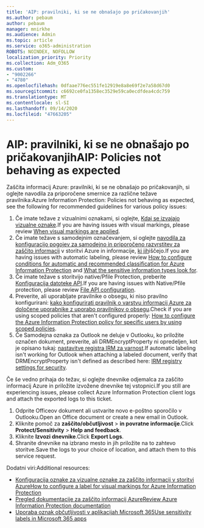 ```yaml
---
title: 'AIP: pravilniki, ki se ne obnašajo po pričakovanjih'
ms.author: pebaum
author: pebaum
manager: mnirkhe
ms.audience: Admin
ms.topic: article
ms.service: o365-administration
ROBOTS: NOINDEX, NOFOLLOW
localization_priority: Priority
ms.collection: Adm_O365
ms.custom:
- "9002266"
- "4780"
ms.openlocfilehash: 0dfaae776ec551fe12919e8a8e69f2e7a58d67d0
ms.sourcegitcommit: c6692ce0fa1358ec3529e59ca0ecdfdea4cdc759
ms.translationtype: MT
ms.contentlocale: sl-SI
ms.lasthandoff: 09/14/2020
ms.locfileid: "47663205"
---
```

# <a name="aip-policies-not-behaving-as-expected"></a><span data-ttu-id="ab3ca-102">AIP: pravilniki, ki se ne obnašajo po pričakovanjih</span><span class="sxs-lookup"><span data-stu-id="ab3ca-102">AIP: Policies not behaving as expected</span></span>

<span data-ttu-id="ab3ca-103">Zaščita informacij Azure: pravilniki, ki se ne obnašajo po pričakovanjih, si oglejte navodila za priporočene smernice za različne težave pravilnika:</span><span class="sxs-lookup"><span data-stu-id="ab3ca-103">Azure Information Protection: Policies not behaving as expected, see the following for recommended guidelines for various policy issues:</span></span>

1. <span data-ttu-id="ab3ca-104">Če imate težave z vizualnimi oznakami, si oglejte, [Kdaj se izvajajo vizualne oznake](https://docs.microsoft.com/azure/information-protection/configure-policy-markings#when-visual-markings-are-applied).</span><span class="sxs-lookup"><span data-stu-id="ab3ca-104">If you are having issues with visual markings, please review [When visual markings are applied](https://docs.microsoft.com/azure/information-protection/configure-policy-markings#when-visual-markings-are-applied).</span></span>
2. <span data-ttu-id="ab3ca-105">Če imate težave s samodejnim označevanjem, si oglejte [navodila za konfiguracijo pogojev za samodejno in priporočeno razvrstitev za zaščito informacij](https://docs.microsoft.com/azure/information-protection/configure-policy-classification) v storitvi Azure in informacije, [ki jih](https://docs.microsoft.com/microsoft-365/compliance/sensitive-information-type-entity-definitions)iščejo.</span><span class="sxs-lookup"><span data-stu-id="ab3ca-105">If you are having issues with automatic labeling, please review [How to configure conditions for automatic and recommended classification for Azure Information Protection](https://docs.microsoft.com/azure/information-protection/configure-policy-classification) and [What the sensitive information types look for](https://docs.microsoft.com/microsoft-365/compliance/sensitive-information-type-entity-definitions).</span></span>
3. <span data-ttu-id="ab3ca-106">Če imate težave s storitvijo native/Pfile Protection, preberite [Konfiguracija datoteke API](https://docs.microsoft.com/azure/information-protection/develop/file-api-configuration).</span><span class="sxs-lookup"><span data-stu-id="ab3ca-106">If you are having issues with Native/Pfile protection, please review [File API configuration](https://docs.microsoft.com/azure/information-protection/develop/file-api-configuration).</span></span>
4. <span data-ttu-id="ab3ca-107">Preverite, ali uporabljate pravilnike o obsegu, ki niso pravilno konfigurirani: [kako konfigurirati pravilnik o varstvu informacij Azure za določene uporabnike z uporabo pravilnikov o obsegu](https://docs.microsoft.com/azure/information-protection/configure-policy-scope).</span><span class="sxs-lookup"><span data-stu-id="ab3ca-107">Check if you are using scoped policies that aren't configured properly: [How to configure the Azure Information Protection policy for specific users by using scoped policies](https://docs.microsoft.com/azure/information-protection/configure-policy-scope).</span></span>
5. <span data-ttu-id="ab3ca-108">Če Samodejna oznaka za Outlook ne deluje v Outlooku, ko priložite označen dokument, preverite, ali DRMEncryptProperty ni opredeljen, kot je opisano tukaj: [nastavitve registra IRM za varnost](https://docs.microsoft.com/deployoffice/security/protect-sensitive-messages-and-documents-by-using-irm-in-office#office-2016-irm-registry-key-options).</span><span class="sxs-lookup"><span data-stu-id="ab3ca-108">If automatic labeling isn't working for Outlook when attaching a labeled document, verify that DRMEncryptProperty isn't defined as described here: [IRM registry settings for security](https://docs.microsoft.com/deployoffice/security/protect-sensitive-messages-and-documents-by-using-irm-in-office#office-2016-irm-registry-key-options).</span></span>

<span data-ttu-id="ab3ca-109">Če še vedno prihaja do težav, si oglejte dnevnike odjemalca za zaščito informacij Azure in priložite izvožene dnevnike tej vstopnici.</span><span class="sxs-lookup"><span data-stu-id="ab3ca-109">If you still are experiencing issues, please collect Azure Information Protection client logs and attach the exported logs to this ticket.</span></span>

1. <span data-ttu-id="ab3ca-110">Odprite Officeov dokument ali ustvarite novo e-poštno sporočilo v Outlooku.</span><span class="sxs-lookup"><span data-stu-id="ab3ca-110">Open an Office document or create a new email in Outlook.</span></span>
2. <span data-ttu-id="ab3ca-111">Kliknite pomoč za **zaščito/občutljivost**  >  **in povratne informacije**.</span><span class="sxs-lookup"><span data-stu-id="ab3ca-111">Click **Protect/Sensitivity** > **Help and feedback**.</span></span>
3. <span data-ttu-id="ab3ca-112">Kliknite **Izvozi dnevnike**.</span><span class="sxs-lookup"><span data-stu-id="ab3ca-112">Click **Export Logs**.</span></span>
4. <span data-ttu-id="ab3ca-113">Shranite dnevnike na izbrano mesto in jih priložite na to zahtevo storitve.</span><span class="sxs-lookup"><span data-stu-id="ab3ca-113">Save the logs to your choice of location, and attach them to this service request.</span></span>

<span data-ttu-id="ab3ca-114">Dodatni viri:</span><span class="sxs-lookup"><span data-stu-id="ab3ca-114">Additional resources:</span></span>

- [<span data-ttu-id="ab3ca-115">Konfiguracija oznake za vizualne oznake za zaščito informacij v storitvi Azure</span><span class="sxs-lookup"><span data-stu-id="ab3ca-115">How to configure a label for visual markings for Azure Information Protection</span></span>](https://docs.microsoft.com/azure/information-protection/configure-policy-markings)
- [<span data-ttu-id="ab3ca-116">Pregled dokumentacije za zaščito informacij Azure</span><span class="sxs-lookup"><span data-stu-id="ab3ca-116">Review Azure Information Protection documentation</span></span>](https://docs.microsoft.com/azure/information-protection/what-is-information-protection)
- [<span data-ttu-id="ab3ca-117">Uporaba oznak občutljivosti v aplikacijah Microsoft 365</span><span class="sxs-lookup"><span data-stu-id="ab3ca-117">Use sensitivity labels in Microsoft 365 apps</span></span>](https://docs.microsoft.com/microsoft-365/compliance/sensitivity-labels-office-apps)

